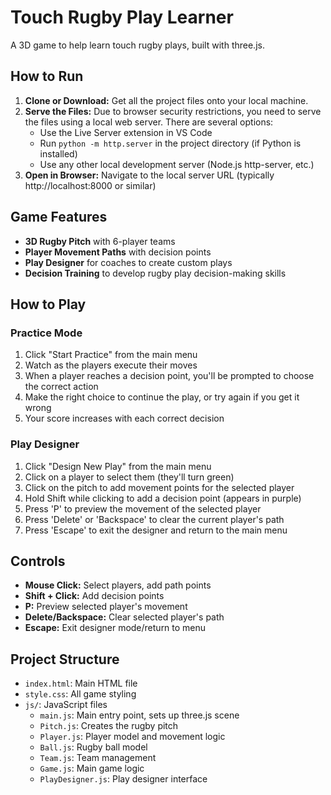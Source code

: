 # Touch Rugby Play Learner

A 3D game to help learn touch rugby plays, built with three.js.

## How to Run

1. **Clone or Download:** Get all the project files onto your local machine.
2. **Serve the Files:** Due to browser security restrictions, you need to serve the files using a local web server. There are several options:
   - Use the Live Server extension in VS Code
   - Run `python -m http.server` in the project directory (if Python is installed)
   - Use any other local development server (Node.js http-server, etc.)
3. **Open in Browser:** Navigate to the local server URL (typically http://localhost:8000 or similar)

## Game Features

- **3D Rugby Pitch** with 6-player teams
- **Player Movement Paths** with decision points
- **Play Designer** for coaches to create custom plays
- **Decision Training** to develop rugby play decision-making skills

## How to Play

### Practice Mode

1. Click "Start Practice" from the main menu
2. Watch as the players execute their moves
3. When a player reaches a decision point, you'll be prompted to choose the correct action
4. Make the right choice to continue the play, or try again if you get it wrong
5. Your score increases with each correct decision

### Play Designer

1. Click "Design New Play" from the main menu
2. Click on a player to select them (they'll turn green)
3. Click on the pitch to add movement points for the selected player
4. Hold Shift while clicking to add a decision point (appears in purple)
5. Press 'P' to preview the movement of the selected player
6. Press 'Delete' or 'Backspace' to clear the current player's path
7. Press 'Escape' to exit the designer and return to the main menu

## Controls

- **Mouse Click:** Select players, add path points
- **Shift + Click:** Add decision points
- **P:** Preview selected player's movement
- **Delete/Backspace:** Clear selected player's path
- **Escape:** Exit designer mode/return to menu

## Project Structure

- `index.html`: Main HTML file
- `style.css`: All game styling
- `js/`: JavaScript files
  - `main.js`: Main entry point, sets up three.js scene
  - `Pitch.js`: Creates the rugby pitch
  - `Player.js`: Player model and movement logic
  - `Ball.js`: Rugby ball model
  - `Team.js`: Team management
  - `Game.js`: Main game logic
  - `PlayDesigner.js`: Play designer interface
